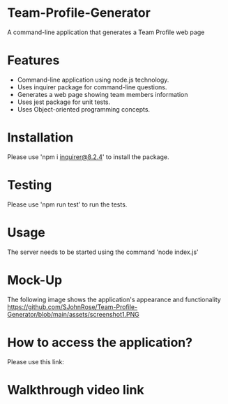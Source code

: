 # Team-Profile-Generator
A command-line application that generates a Team Profile web page

# Features
* Command-line application using node.js technology.
* Uses inquirer package for command-line questions.
* Generates a web page showing team members information
* Uses jest package for unit tests.
* Uses Object-oriented programming concepts.

# Installation
Please use 'npm i inquirer@8.2.4' to install the package.

# Testing
Please use 'npm run test' to run the tests.

# Usage
The server needs to be started using the command 'node index.js'

# Mock-Up
The following image shows the application's appearance and functionality
https://github.com/SJohnRose/Team-Profile-Generator/blob/main/assets/screenshot1.PNG

# How to access the application?
Please use this link:

# Walkthrough video link
